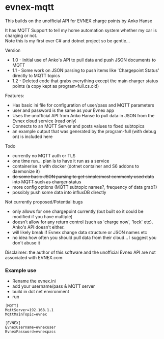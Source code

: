 # evnex-mqtt
This builds on the unofficial API for EVNEX charge points by Anko Hanse

It has MQTT Support to tell my home automation system whether my car is charging or not.  
Note this is my first ever C# and dotnet project so be gentle...

Version
- 1.0 - Initial use of Anko's API to pull data and push JSON documents to MQTT
- 1.1 - Some work on JSON parsing to push items like 'Chargepoint Status' directly to MQTT topics
- 1.2 - Deleted code that grabs everything except the main charger status points (a copy kept as program-full.cs.old)

Features: 
- Has basic ini file for configuration of user/pass and MQTT parameters
- user and password is the same as your Evnex app
- Uses the unofficial API from Anko Hanse to pull data in JSON from the Evnex cloud service (read only)
- Connects to an MQTT Server and posts values to fixed subtopics
- an example output that was generated by the program-full (with debug on) is included here

Todo
- currently no MQTT auth or TLS
- one time run... plan is to have it run as a service
- containerise it with docker (dotnet container and S6 addons to daemonize it)
- ~~do some basic JSON parsing to get simple/most commonly used data into MQTT such as charger status~~
- more config options (MQTT subtopic names?, frequency of data grab?)
- possibly push some data into influxDB directly

Not currently proposed/Potential bugs
- only allows for one chargepoint currently (but built so it could be modified if you have multiple)
- doesn't allow for any return control (such as 'charge now', 'lock' etc).  Anko's API doesn't either.
- will likely break if Evnex change data structure or JSON names etc
- no idea how often you should pull data from their cloud... I suggest you don't abuse it

Disclaimer: the author of this software and the unofficial Evnex API are not associated with EVNEX.com


### Example use
- Rename the evnex.ini
- add your username/pass & MQTT server 
- build in dot net environment
- run

```
[MQTT]
MqttServer=192.168.1.1
MqttMainTopic=evnex

[EVNEX]
EvnexUsername=evnexuser
EvnexPassword=evnexpass
```
